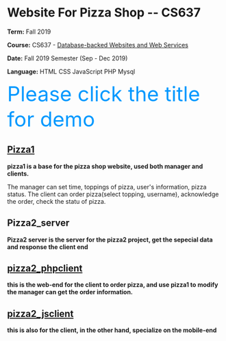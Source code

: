 # Website For Pizza Shop -- CS637


**Term:** Fall 2019 


**Course:** CS637 - [Database-backed Websites and Web Services](https://www.cs.umb.edu/cs637/)


**Date:** Fall 2019 Semester (Sep - Dec 2019) 


**Language:** HTML CSS JavaScript PHP Mysql


<font color=#0099ff size=16 >Please click the title for demo</font>

## [Pizza1](http://f2314898.ngrok.io/pizza1/)
**pizza1 is a base for the pizza shop website, used both manager and clients.**


The manager can set time, toppings of pizza, user's information, pizza status.
The client can order pizza(select topping, username), acknowledge the order, check the statu of pizza.

## Pizza2_server
**Pizza2 server is the server for the pizza2 project, get the sepecial data and response the client end**

## [pizza2_phpclient](http://f2314898.ngrok.io/pizza2_phpclient/) 
**this is the web-end for the client to order pizza, and use pizza1 to modify the manager can get the order information.**

## [pizza2_jsclient](http://f2314898.ngrok.io/pizza2_jsclient/)
**this is also for the client, in the other hand, specialize on the mobile-end**


